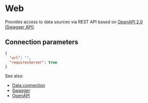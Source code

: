 <!-- TITLE: Web -->
<!-- SUBTITLE: -->

# Web

Provides access to data sources via REST API based on 
[OpenAPI 2.0 (Swagger API)](https://swagger.io/).

## Connection parameters

```json
{
  "url": "",
  "requiresServer": true
}
```

See also:

  * [Data connection](../data-connection.md)
  * [Swagger](https://swagger.io/)
  * [OpenAPI](https://swagger.io/docs/specification/about/)
